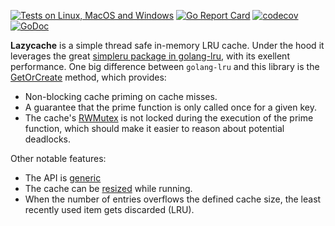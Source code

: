 [![Tests on Linux, MacOS and Windows](https://github.com/bep/lazycache/workflows/Test/badge.svg)](https://github.com/bep/lazycache/actions?query=workflow:Test)
[![Go Report Card](https://goreportcard.com/badge/github.com/bep/lazycache)](https://goreportcard.com/report/github.com/bep/lazycache)
[![codecov](https://codecov.io/github/bep/lazycache/branch/main/graph/badge.svg?token=HJCUCT07CH)](https://codecov.io/github/bep/lazycache)
[![GoDoc](https://godoc.org/github.com/bep/lazycache?status.svg)](https://godoc.org/github.com/bep/lazycache)

**Lazycache** is a simple thread safe in-memory LRU cache. Under the hood it leverages the great [simpleru package in golang-lru](https://github.com/hashicorp/golang-lru), with its exellent performance. One big difference between `golang-lru` and this library is the [GetOrCreate](https://pkg.go.dev/github.com/bep/lazycache#Cache.GetOrCreate) method, which provides: 

* Non-blocking cache priming on cache misses. 
* A guarantee that the prime function is only called once for a given key.
* The cache's [RWMutex](https://pkg.go.dev/sync#RWMutex) is not locked during the execution of the prime function, which should make it easier to reason about potential deadlocks.

Other notable features:

* The API is [generic](https://go.dev/doc/tutorial/generics)
* The cache can be [resized](https://pkg.go.dev/github.com/bep/lazycache#Cache.Resize) while running.
* When the number of entries overflows the defined cache size, the least recently used item gets discarded (LRU).

